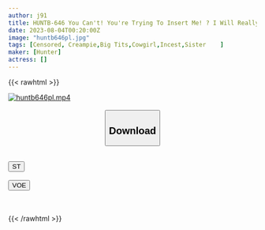 ```yaml
---
author: j91
title: HUNTB-646 You Can't! You're Trying To Insert Me! ? I Will Really Insert It! ] If My Older Sister Who Is Too Gentle With Big Breasts And I Are A Virgin Are Intercrural Sex, Jubo! More Raw Insertion & Raw Vaginal Cum Shot!
date: 2023-08-04T00:20:00Z
image: "huntb646pl.jpg"
tags: [Censored, Creampie,Big Tits,Cowgirl,Incest,Sister	]
maker: [Hunter]
actress: []
---
```



{{< rawhtml >}}

<div class="video" data-videoid="mlYPJ0JO9bTbPmd">
    <a href="javascript:;">
        <img src="https://my.j91.asia/posts/huntb646pl/huntb646pl.jpg" width="WIDTH" height="HEIGHT" alt="huntb646pl.mp4" loading="lazy">
    </a>
</div>

<script type="text/javascript" src="https://j91.asia/asset/on-demand-st.js"></script>

<br>
  <link rel="stylesheet" href="https://j91.asia/asset/bs5.css">
  
  <center>
  <button class="btn btn-primary" type="button" data-bs-toggle="collapse" data-bs-target=".multi-collapse" aria-expanded="false" aria-controls="multiCollapseExample1 multiCollapseExample2"><h2>Download</h2></button></center>
</p>
<div class="row">
  <div class="col">
    <div class="collapse multi-collapse" id="multiCollapseExample1">
      <div class="card card-body">
	      	      <br>
<div class="buttons">  
<a href="https://streamtape.to/v/mlYPJ0JO9bTbPmd"><button class="btn-hover color-3"><i class="fa fa-download"></i> ST</button></a></div>
    </div>
  </div>
</div>
  <div class="col">
    <div class="collapse multi-collapse" id="multiCollapseExample2">
      <div class="card card-body">
	      <br>
<div class="buttons">
    <a href="https://voe.sx/xbzmtenblgly"><button class="btn-hover color-9"><i class="fa fa-download"></i> VOE</button></a></div>
<br><br>
      </div>
    </div>
  </div>
</div>

{{< /rawhtml >}}